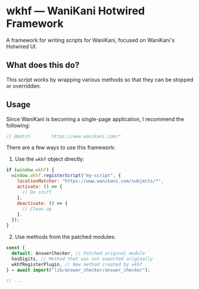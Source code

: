 # wkhf — WaniKani Hotwired Framework

A framework for writing scripts for WaniKani, focused on WaniKani's Hotwired UI.

## What does this do?

This script works by wrapping various methods so that they can be stopped or overridden.

## Usage

Since WaniKani is becoming a single-page application, I recommend the following:

```js
// @match        https://www.wanikani.com/*
```

There are a few ways to use this framework:

1. Use the `wkhf` object directly:

```js
if (window.wkhf) {
  window.wkhf.registerScript("my-script", {
    locationMatcher: "https://www.wanikani.com/subjects/*",
    activate: () => {
      // Do stuff
    },
    deactivate: () => {
      // Clean up
    },
  });
}
```

2. Use methods from the patched modules:

```js
const {
  default: AnswerChecker, // Patched original module
  hasDigits, // Method that was not exported originally
  wkhfRegisterPlugin, // New method created by wkhf
} = await import("lib/answer_checker/answer_checker");

// ...
```
